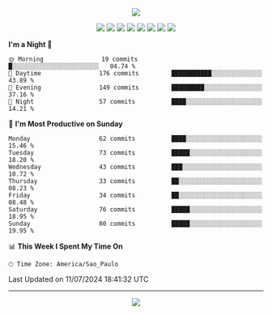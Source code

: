 <p align="center">
  <img src="https://images.unsplash.com/photo-1533134486753-c833f0ed4866?ixlib=rb-4.0.3&ixid=M3wxMjA3fDB8MHxwaG90by1wYWdlfHx8fGVufDB8fHx8fA%3D%3D&auto=format&fit=crop&w=1080&q=80">
</p>
<p align="center">
  <img src="https://img.shields.io/badge/go-%2300ADD8.svg?style=for-the-badge&logo=go&logoColor=white">
  <img src="https://img.shields.io/badge/typescript-%23007ACC.svg?style=for-the-badge&logo=typescript&logoColor=white">
  <img src="https://img.shields.io/badge/node.js-6DA55F?style=for-the-badge&logo=node.js&logoColor=white">
  <img src="https://img.shields.io/badge/python-3670A0?style=for-the-badge&logo=python&logoColor=ffdd54">
  <img src="https://img.shields.io/badge/html5-%23E34F26.svg?style=for-the-badge&logo=html5&logoColor=white">
  <img src="https://img.shields.io/badge/css3-%231572B6.svg?style=for-the-badge&logo=css3&logoColor=white">
  <img src="https://img.shields.io/badge/tailwindcss-%2338B2AC.svg?style=for-the-badge&logo=tailwind-css&logoColor=white">
  <img src="https://img.shields.io/badge/AWS-%23FF9900.svg?style=for-the-badge&logo=amazon-aws&logoColor=white">
</p>

<!--START_SECTION:waka-->
**I'm a Night 🦉** 

```text
🌞 Morning                19 commits          █░░░░░░░░░░░░░░░░░░░░░░░░   04.74 % 
🌆 Daytime                176 commits         ███████████░░░░░░░░░░░░░░   43.89 % 
🌃 Evening                149 commits         █████████░░░░░░░░░░░░░░░░   37.16 % 
🌙 Night                  57 commits          ████░░░░░░░░░░░░░░░░░░░░░   14.21 % 
```
📅 **I'm Most Productive on Sunday** 

```text
Monday                   62 commits          ████░░░░░░░░░░░░░░░░░░░░░   15.46 % 
Tuesday                  73 commits          █████░░░░░░░░░░░░░░░░░░░░   18.20 % 
Wednesday                43 commits          ███░░░░░░░░░░░░░░░░░░░░░░   10.72 % 
Thursday                 33 commits          ██░░░░░░░░░░░░░░░░░░░░░░░   08.23 % 
Friday                   34 commits          ██░░░░░░░░░░░░░░░░░░░░░░░   08.48 % 
Saturday                 76 commits          █████░░░░░░░░░░░░░░░░░░░░   18.95 % 
Sunday                   80 commits          █████░░░░░░░░░░░░░░░░░░░░   19.95 % 
```


📊 **This Week I Spent My Time On** 

```text
🕑︎ Time Zone: America/Sao_Paulo
```


 Last Updated on 11/07/2024 18:41:32 UTC
<!--END_SECTION:waka-->

---
<p align="center">
  <img src="https://visitcount.itsvg.in/api?id=OrlatoDev&icon=0&color=12">
</p>
